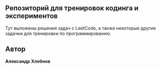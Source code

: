 ## Репозиторий для тренировок кодинга и экспериментов

Тут выложены решения задач с LeetCode, а также некоторые другие задачки для тренировки по программированию.


## Автор

**Александр Хлебнов**